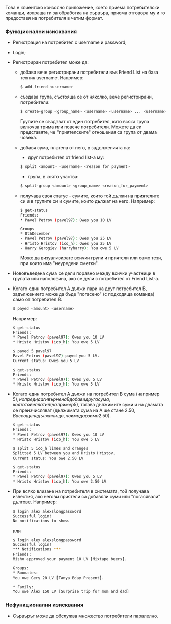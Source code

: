 Това е клиентско конзолно приложение, което приема потребителски команди, изпраща ги за обработка на сървъра, приема отговора му и го предоставя на потребителя в четим формат.

### Функционални изисквания

- Регистрация на потребител с username и password; 

- Login;
- Регистриран потребител може да:
    - добавя вече регистрирани потребители във Friend List на база техния username. Например:
        ```bash
        $ add-friend <username>
        ```
    - създава група, състояща се от няколко, вече регистрирани, потребители:

        ```bash
        $ create-group <group_name> <username> <username> ... <username>
        ```
        Групите се създават от един потребител, като всяка група включва трима или повече потребители. Можете да си представяте, че "приятелските" отношения са група от двама човека.

    - добавя сума, платена от него, в задълженията на:
        - друг потребител от friend list-a му:
        ```bash
        $ split <amount> <username> <reason_for_payment>
        ```
        - група, в която участва:

        ```bash
        $ split-group <amount> <group_name> <reason_for_payment>
        ```

    - получава своя статус - сумите, които той дължи на приятелите си и в групите си и сумите, които дължат на него. Например:
        ```bash
        $ get-status
        Friends:
        * Pavel Petrov (pavel97): Owes you 10 LV

        Groups
        * 8thDecember
        - Pavel Petrov (pavel97): Owes you 25 LV
        - Hristo Hristov (ico_h): Owes you 25 LV
        - Harry Gerogiev (harryharry): You owe 5 LV
        ```
        Може да визуализирате всички групи и приятели или само тези, при които има "неуредени сметки".


- Нововъведена сума се дели поравно между всички участници в групата или наполовина, ако се дели с потребител от Friend List-a.

- Когато един потребител А дължи пари на друг потребител B, задължението може да бъде "погасено" (с подходяща команда) само от потребител B.
    ```bash
    $ payed <amount> <username>
    ```
    Например:
    ```bash
    $ get-status
    Friends:
    * Pavel Petrov (pavel97): Owes you 10 LV
    * Hristo Hristov (ico_h): You owe 5 LV

    $ payed 5 pavel97
    Pavel Petrov (pavel97) payed you 5 LV.
    Current status: Owes you 5 LV

    $ get-status
    Friends:
    * Pavel Petrov (pavel97): Owes you 5 LV
    * Hristo Hristov (ico_h): You owe 5 LV
    ```

- Когато един потребител А дължи на потребител B сума (например 5$), но преди да ги върне на B добави друга сума, която той е платил (например 5$), тогава дължимите суми и на двамата се преизчисляват (дължимата сума на А ще стане 2.50$, B все още не дължи нищо, но има да взима 2.50$).
    ```bash
    $ get-status
    Friends:
    * Pavel Petrov (pavel97): Owes you 10 LV
    * Hristo Hristov (ico_h): You owe 5 LV

    $ split 5 ico_h limes and oranges
    Splitted 5 LV between you and Hristo Hristov.
    Current status: You owe 2.50 LV

    $ get-status
    Friends:
    * Pavel Petrov (pavel97): Owes you 5 LV
    * Hristo Hristov (ico_h): You owe 2.50 LV
    ```

- При всяко влизане на потребителя в системата, той получава известия, ако негови приятели са добавяли суми или "погасявали" дългове.
Например:
    ```bash
    $ login alex alexslongpassword
    Successful login!
    No notifications to show.
    ```
    или
    ```bash
    $ login alex alexslongpassword
    Successful login!
    *** Notifications ***
    Friends:
    Misho approved your payment 10 LV [Mixtape beers].

    Groups:
    * Roomates:
    You owe Gery 20 LV [Tanya Bday Present].

    * Family:
    You owe Alex 150 LV [Surprise trip for mom and dad]
    ```

### Нефункционални изисквания

- Сървърът може да обслужва множество потребители паралелно.

